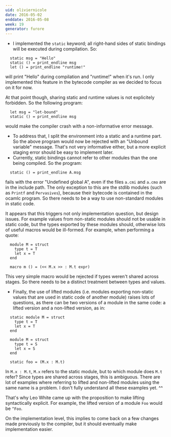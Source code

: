 ```yaml
---
uid: oliviernicole
date: 2016-05-02
enddate: 2016-05-08
week: 19
generator: furore
---
```


* I implemented the `static` keyword; all right-hand sides of static bindings will be executed during compilation. So:

```
  static msg = "Hello"
  static () = print_endline msg
  let () = print_endline "runtime!"
```

  will print "Hello" during compilation and "runtime!" when it's run.
  I only implemented this feature in the bytecode compiler as we decided
  to focus on it for now.

At that point though, sharing static and runtime values is not
explicitely forbidden. So the following program:

```
  let msg = "let-bound"
  static () = print_endline msg
```

would make the compiler crash with a non-informative error message.
* To address that, I split the environment into a static and a runtime part. So the above program would now be rejected with an "Unbound variable" message. That's not very informative either, but a more explicit staging error should be easy to implement later.
* Currently, static bindings cannot refer to other modules than the one being compiled. So the program:

```
  static () = print_endline A.msg
```

  fails with the error "Undefined global A", even if the files `a.cmi`
  and `a.cmo` are in the include path.  The only exception to this are
  the stdlib modules (such as `Printf` and `Pervasives`), because their
  bytecode is contained in the ocamlc program. So there needs to be a
  way to use non-standard modules in static code.

  It appears that this triggers not only implementation question, but
  design issues. For example values from non-static modules should not
  be usable in static code, but the types exported by these modules
  should, otherwise lots of useful macros would be ill-formed. For
  example, when performing a quote:

```
  module M = struct
    type t = T
    let x = T
  end

  macro m () = (<< M.x >> : M.t expr)
```

This very simple macro would be rejected if types weren't shared across stages. So there needs to be a distinct treatment between types and values.

* Finally, the use of lifted modules (i.e. modules exporting non-static values that are used in static code of another module) raises lots of questions, as there can be two versions of a module in the same code: a lifted version and a non-lifted version, as in:

```
  static module M = struct
    type t = T
    let x = T
  end

  module M = struct
    type t = S
    let x = S
  end

  static foo = (M.x : M.t)
```

In `M.x : M.t`, `M.x` refers to the static module, but to which module does `M.t` refer? Since types are shared across stages, this is ambiguous. There are lot of examples where referring to lifted and non-lifted modules using the same name is a problem. I don't fully understand all these examples yet. ^^

That's why Leo White came up with the proposition to make lifting syntactically explicit. For example, the lifted version of a module `Foo` would be `^Foo`.

On the implementation level, this implies to come back on a few changes made previously to the compiler, but it should eventually make implementation easier.

